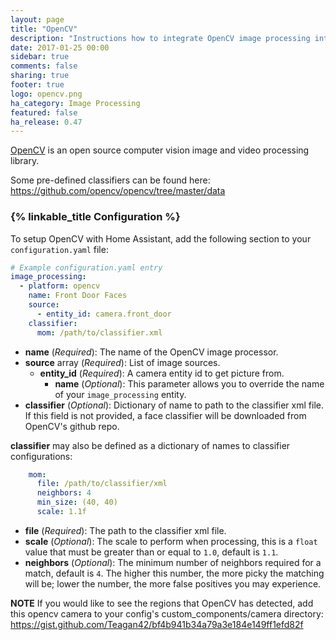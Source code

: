 ```yaml
---
layout: page
title: "OpenCV"
description: "Instructions how to integrate OpenCV image processing into Home Assistant."
date: 2017-01-25 00:00
sidebar: true
comments: false
sharing: true
footer: true
logo: opencv.png
ha_category: Image Processing
featured: false
ha_release: 0.47
---
```


[OpenCV](http://www.opencv.org) is an open source computer vision image and video processing library.

Some pre-defined classifiers can be found here: https://github.com/opencv/opencv/tree/master/data

### {% linkable_title Configuration %}

To setup OpenCV with Home Assistant, add the following section to your `configuration.yaml` file:

```yaml
# Example configuration.yaml entry
image_processing:
  - platform: opencv
    name: Front Door Faces
    source:
      - entity_id: camera.front_door
    classifier:
      mom: /path/to/classifier.xml
```

- **name** (*Required*): The name of the OpenCV image processor.
- **source** array (*Required*): List of image sources.
  - **entity_id** (*Required*): A camera entity id to get picture from.
    - **name** (*Optional*): This parameter allows you to override the name of your `image_processing` entity.
- **classifier** (*Optional*): Dictionary of name to path to the classifier xml file. If this field is not provided, a face classifier will be downloaded from OpenCV's github repo.

**classifier** may also be defined as a dictionary of names to classifier configurations:

```yaml
    mom:
      file: /path/to/classifier/xml
      neighbors: 4
      min_size: (40, 40)
      scale: 1.1f
```

- **file** (*Required*): The path to the classifier xml file.
- **scale** (*Optional*): The scale to perform when processing, this is a `float` value that must be greater than or equal to `1.0`, default is `1.1`.
- **neighbors** (*Optional*): The minimum number of neighbors required for a match, default is `4`. The higher this number, the more picky the matching will be; lower the number, the more false positives you may experience.

**NOTE** If you would like to see the regions that OpenCV has detected, add this opencv camera to your config's custom_components/camera directory: https://gist.github.com/Teagan42/bf4b941b34a79a3e184e149ff1efd82f
